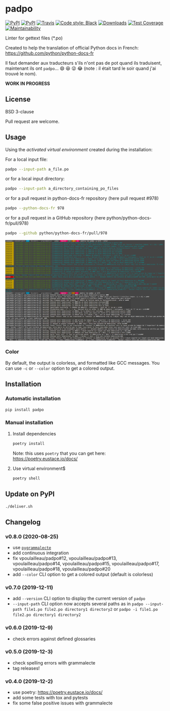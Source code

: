 # padpo

[![PyPI](https://img.shields.io/pypi/v/padpo.svg)](https://pypi.python.org/pypi/padpo)
[![PyPI](https://img.shields.io/pypi/l/padpo.svg)](https://github.com/vpoulailleau/padpo/blob/master/LICENSE)
[![Travis](https://api.travis-ci.com/vpoulailleau/padpo.svg?branch=master)](https://travis-ci.com/vpoulailleau/padpo)
[![Code style: Black](https://img.shields.io/badge/code%20style-black-000000.svg)](https://github.com/ambv/black)
[![Downloads](https://pepy.tech/badge/padpo)](https://pepy.tech/project/padpo)
[![Test Coverage](https://api.codeclimate.com/v1/badges/ab4759d5dc9cc7ea915e/test_coverage)](https://codeclimate.com/github/vpoulailleau/padpo/test_coverage)
[![Maintainability](https://api.codeclimate.com/v1/badges/ab4759d5dc9cc7ea915e/maintainability)](https://codeclimate.com/github/vpoulailleau/padpo/maintainability)

Linter for gettext files (*.po)

Created to help the translation of official Python docs in French: https://github.com/python/python-docs-fr

Il faut demander aux traducteurs s'ils n'ont pas de pot quand ils traduisent, maintenant ils ont `padpo`…
:smile: :laughing: :stuck_out_tongue_winking_eye: :joy: (note : il était tard le soir quand j'ai trouvé le nom).

**WORK IN PROGRESS**

## License

BSD 3-clause

Pull request are welcome.

## Usage

Using the *activated virtual environment* created during the installation:

For a local input file:

```bash
padpo --input-path a_file.po
```

or for a local input directory:

```bash
padpo --input-path a_directory_containing_po_files
```

or for a pull request in python-docs-fr repository (here pull request #978)

```bash
padpo --python-docs-fr 978
```

or for a pull request in a GitHub repository (here python/python-docs-fr/pull/978)

```bash
padpo --github python/python-docs-fr/pull/978
```

![Screenshot](screenshot.png)

### Color

By default, the output is colorless, and formatted like GCC messages. You can use `-c`
or `--color` option to get a colored output.

## Installation

### Automatic installation

```bash
pip install padpo
```

### Manual installation

1. Install dependencies

   ```bash
   poetry install
   ```

   Note: this uses `poetry` that you can get here: https://poetry.eustace.io/docs/

2. Use virtual environment$

   ```bash
   poetry shell
   ```

## Update on PyPI

`./deliver.sh`

## Changelog

### v0.8.0 (2020-08-25)

* use [`pygrammalecte`](https://github.com/vpoulailleau/pygrammalecte)
* add continuous integration
* fix vpoulailleau/padpo#12, vpoulailleau/padpo#13, vpoulailleau/padpo#14,
  vpoulailleau/padpo#15, vpoulailleau/padpo#17, vpoulailleau/padpo#18,
  vpoulailleau/padpo#20
* add `--color` CLI option to get a colored output (default is colorless)

### v0.7.0 (2019-12-11)

* add `--version` CLI option to display the current version of `padpo`
* `--input-path` CLI option now accepts several paths as in
  `padpo --input-path file1.po file2.po directory1 directory2` or
  `padpo -i file1.po file2.po directory1 directory2`

### v0.6.0 (2019-12-9)

* check errors against defined glossaries

### v0.5.0 (2019-12-3)

* check spelling errors with grammalecte
* tag releases!

### v0.4.0 (2019-12-2)

* use poetry: https://poetry.eustace.io/docs/
* add some tests with tox and pytests
* fix some false positive issues with grammalecte
